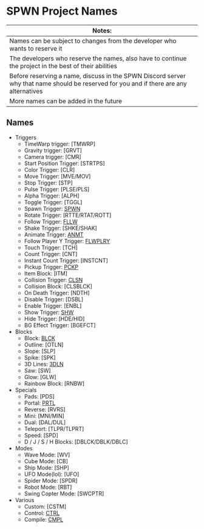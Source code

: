 # SPWN Project Names

| Notes:
|-
| Names can be subject to changes from the developer who wants to reserve it
| The developers who reserve the names, also have to continue the project in the best of their abilities
| Before reserving a name, discuss in the SPWN Discord server why that name should be reserved for you and if there are any alternatives
| More names can be added in the future

## Names

- Triggers
  - TimeWarp trigger: [TMWRP]
  - Gravity trigger: [GRVT]
  - Camera trigger: [CMR] 
  - Start Position Trigger: [STRTPS]
  - Color Trigger: [CLR]
  - Move Trigger: [MVE/MOV]
  - Stop Trigger: [STP]
  - Pulse Trigger: [PLSE/PLS]
  - Alpha Trigger: [ALPH]
  - Toggle Trigger: [TGGL]
  - Spawn Trigger: [SPWN](https://github.com/Spu7Nix/SPWN-language)
  - Rotate Trigger: [RTTE/RTAT/ROTT]
  - Follow Trigger: [FLLW](https://github.com/ephf/FLLW)
  - Shake Trigger: [SHKE/SHAK]
  - Animate Trigger: [ANMT](https://github.com/SpeckyYT/ANMT)
  - Follow Player Y Trigger: [FLWPLRY](https://github.com/SpeckyYT/FLWPLRY)
  - Touch Trigger: [TCH]
  - Count Trigger: [CNT]
  - Instant Count Trigger: [INSTCNT]
  - Pickup Trigger: [PCKP](https://github.com/pckp)
  - Item Block: [ITM]
  - Collision Trigger: [CLSN](https://github.com/Fl1pNatic/CLSN)
  - Collision Block: [CLSBLCK]
  - On Death Trigger: [NDTH]
  - Disable Trigger: [DSBL]
  - Enable Trigger: [ENBL]
  - Show Trigger: [SHW](https://github.com/GDSPWN/SHW)
  - Hide Trigger: [HDE/HID]
  - BG Effect Trigger: [BGEFCT]
- Blocks
  - Block: [BLCK](https://github.com/FlowVix/BLCK)
  - Outline: [OTLN]
  - Slope: [SLP]
  - Spike: [SPK]
  - 3D Lines: [3DLN](https://github.com/patrickbies/3DLN)
  - Saw: [SW]
  - Glow: [GLW]
  - Rainbow Block: [RNBW]
- Specials
  - Pads: [PDS]
  - Portal: [PRTL](https://github.com/ephf/PRTL)
  - Reverse: [RVRS]
  - Mini: [MNI/MIN]
  - Dual: [DAL/DUL]
  - Teleport: [TLPR/TLPRT]
  - Speed: [SPD]
  - D / J / S / H Blocks: [DBLCK/DBLK/DBLC]
- Modes
  - Wave Mode: [WV]
  - Cube Mode: [CB]
  - Ship Mode: [SHP]
  - UFO Mode(lol): [UFO]
  - Spider Mode: [SPDR]
  - Robot Mode: [RBT]
  - Swing Copter Mode: [SWCPTR]
- Various
  - Custom: [CSTM]
  - Control: [CTRL](https://github.com/Dastan21/CTRL)
  - Compile: [CMPL](https://github.com/DexterHill0/spwn-CMPL)
